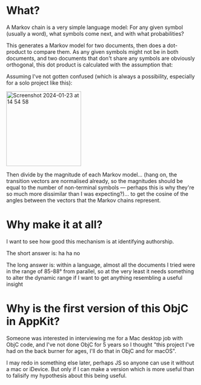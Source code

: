 # What?

A Markov chain is a very simple language model: For any given symbol (usually a word), what symbols come next, and with what probabilities?

This generates a Markov model for two documents, then does a dot-product to compare them. As any given symbols might not be in both documents, and two documents that don't share any symbols are obviously orthogonal, this dot product is calculated with the assumption that:

Assuming I've not gotten confused (which is always a possibility, especially for a solo project like this):

<img width="198" alt="Screenshot 2024-01-23 at 14 54 58" src="https://github.com/BenWheatley/MarkovChain-Dot-Product-comparitor/assets/12123132/5037257e-8d43-45b6-9b79-4a11796259a4">

Then divide by the magnitude of each Markov model… (hang on, the transition vectors are normalised already, so the magnitudes should be equal to the number of non-terminal symbols — perhaps this is why they're so much more dissimilar than I was expecting?)… to get the cosine of the angles between the vectors that the Markov chains represent.

# Why make it at all?

I want to see how good this mechanism is at identifying authorship.

The short answer is: ha ha no

The long answer is: within a language, almost all the documents I tried were in the range of 85-88° from parallel, so at the very least it needs something to alter the dynamic range if I want to get anything resembling a useful insight

# Why is the first version of this ObjC in AppKit?

Someone was interested in interviewing me for a Mac desktop job with ObjC code, and I've not done ObjC for 5 years so I thought "this project I've had on the back burner for ages, I'll do that in ObjC and for macOS".

I may redo in something else later, perhaps JS so anyone can use it without a mac or iDevice. But only if I can make a version which is more useful than to falisify my hypothesis about this being useful.
